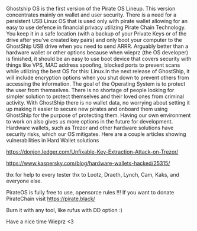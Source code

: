 Ghostship OS is the first version of the Pirate OS Lineup. This version concentrates mainly on wallet and user security. There is a need for a persistent USB Linux OS that is used only with pirate wallet allowing for an easy to use defence in financial privacy utilizing Pirate Chain Technology. You keep it in a safe location (with a backup of your Private Keys or of the drive after you’ve created key pairs) and only boot your computer to the GhostShip USB drive when you need to send ARRR. Arguably better than a hardware wallet or other options because when wieprz (the OS developer) is finished, it should be an easy to use boot device that covers security with things like VPS, MAC address spoofing, blocked ports to prevent scans while utilizing the best OS for this: Linux.In the next release of GhostShip, it will include encryption options when you shut down to prevent others from accessing the information. The goal of the Operating System is to protect the user from themselves. There is no shortage of people looking for simpler solution to protect themselves and their loved ones from criminal activity. With GhostShip there is no wallet data, no worrying about setting it up making it easier to secure new pirates and onboard them using GhostShip for the purpose of protecting them. Having our own environment to work on also gives us more options in the future for development. Hardware wallets, such as Trezor and other hardware solutions have security risks, which our OS mitigates. Here are a couple articles showing vulnerabilities in Hard Wallet solutions

https://donjon.ledger.com/Unfixable-Key-Extraction-Attack-on-Trezor/

https://www.kaspersky.com/blog/hardware-wallets-hacked/25315/


thx for help to every tester
thx to Lootz, Draeth, Lynch, Cam, Kaks, and everyone else.


PirateOS is fully free to use, opensorce rules !!!
If you want to donate PirateChain visit https://pirate.black/

Burn it with any tool, like rufus with DD option :)

Have a nice time
Wieprz <3